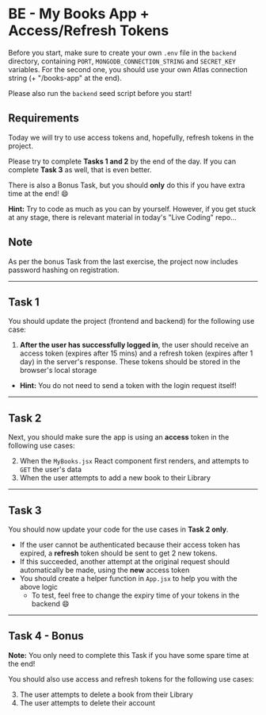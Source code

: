 # BE - My Books App + Access/Refresh Tokens

Before you start, make sure to create your own `.env` file in the `backend` directory, containing `PORT`, `MONGODB_CONNECTION_STRING` and `SECRET_KEY` variables. For the second one, you should use your own Atlas connection string (+ "/books-app" at the end).

Please also run the `backend` seed script before you start!

## Requirements

Today we will try to use access tokens and, hopefully, refresh tokens in the project.

Please try to complete **Tasks 1 and 2** by the end of the day. If you can complete **Task 3** as well, that is even better. 

There is also a Bonus Task, but you should **only** do this if you have extra time at the end! :smile:

**Hint:** Try to code as much as you can by yourself. However, if you get stuck at any stage, there is relevant material in today's "Live Coding" repo...

## Note

As per the bonus Task from the last exercise, the project now includes password hashing on registration.

---

## Task 1

You should update the project (frontend and backend) for the following use case:

1. **After the user has successfully logged in**, the user should receive an access token (expires after 15 mins) and a refresh token (expires after 1 day) in the server's response. These tokens should be stored in the browser's local storage
- **Hint:** You do not need to send a token with the login request itself!

---

## Task 2

Next, you should make sure the app is using an **access** token in the following use cases:

2. When the `MyBooks.jsx` React component first renders, and attempts to `GET` the user's data
3. When the user attempts to add a new book to their Library

---

## Task 3

You should now update your code for the use cases in **Task 2 only**. 

- If the user cannot be authenticated because their access token has expired, a **refresh** token should be sent to get 2 new tokens. 
- If this succeeded, another attempt at the original request should automatically be made, using the **new** access token
- You should create a helper function in `App.jsx` to help you with the above logic
  - To test, feel free to change the expiry time of your tokens in the backend :smile:

---

## Task 4 - Bonus

**Note:** You only need to complete this Task if you have some spare time at the end!

You should also use access and refresh tokens for the following use cases:

3. The user attempts to delete a book from their Library
4. The user attempts to delete their account